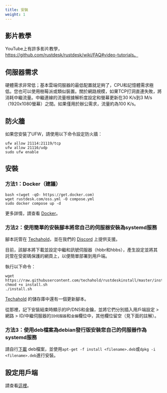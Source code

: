 ```yaml
---
title: 安裝
weight: 1
---
```


## 影片教學
YouTube上有許多影片教學，https://github.com/rustdesk/rustdesk/wiki/FAQ#video-tutorials。

## 伺服器需求
硬體需求非常低；基本雲端伺服器的最低配置就足夠了，CPU和記憶體需求極低。您也可以使用樹莓派或類似裝置。關於網路規模，如果TCP打洞直連失敗，將消耗中繼流量。中繼連線的流量根據解析度設定和螢幕更新在30 K/s到3 M/s（1920x1080螢幕）之間。如果僅用於辦公需求，流量約為100 K/s。

## 防火牆
如果您安裝了UFW，請使用以下命令設定防火牆：
```
ufw allow 21114:21119/tcp
ufw allow 21116/udp
sudo ufw enable
```

## 安裝
### 方法1：Docker（建議）

```
bash <(wget -qO- https://get.docker.com)
wget rustdesk.com/oss.yml -O compose.yml
sudo docker compose up -d
```

更多詳情，請查看 [Docker](/docs/en/self-host/rustdesk-server-oss/docker/)。

### 方法2：使用簡單的安裝腳本將您自己的伺服器安裝為systemd服務
腳本託管在 [Techahold](https://github.com/techahold/rustdeskinstall)，並在我們的 [Discord](https://discord.com/invite/nDceKgxnkV) 上提供支援。

目前，該腳本將下載並設定中繼和訊號伺服器（hbbr和hbbs），產生設定並將其託管在受密碼保護的網頁上，以便簡單部署到用戶端。

執行以下命令：
```
wget https://raw.githubusercontent.com/techahold/rustdeskinstall/master/install.sh
chmod +x install.sh
./install.sh
```

[Techahold](https://github.com/techahold/rustdeskinstall) 的儲存庫中還有一個更新腳本。

從那裡，記下安裝結束時顯示的IP/DNS和金鑰，並將它們分別插入用戶端設定 > 網路 > ID/中繼伺服器的`ID伺服器`和`金鑰`欄位中，其他欄位留空（見下面的註解）。

### 方法3：使用deb檔案為debian發行版安裝您自己的伺服器作為systemd服務

請自行[下載](https://github.com/rustdesk/rustdesk-server/releases/latest) deb檔案，並使用`apt-get -f install <filename>.deb`或`dpkg -i <filename>.deb`進行安裝。

## 設定用戶端
請查看[這裡](/docs/en/self-host/client-configuration/#2-manual-config)。
